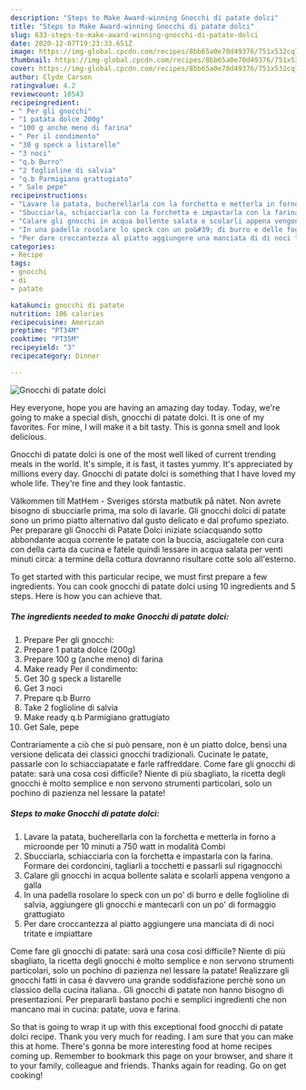 ```yaml
---
description: "Steps to Make Award-winning Gnocchi di patate dolci"
title: "Steps to Make Award-winning Gnocchi di patate dolci"
slug: 633-steps-to-make-award-winning-gnocchi-di-patate-dolci
date: 2020-12-07T19:23:33.651Z
image: https://img-global.cpcdn.com/recipes/8bb65a0e70d49376/751x532cq70/gnocchi-di-patate-dolci-recipe-main-photo.jpg
thumbnail: https://img-global.cpcdn.com/recipes/8bb65a0e70d49376/751x532cq70/gnocchi-di-patate-dolci-recipe-main-photo.jpg
cover: https://img-global.cpcdn.com/recipes/8bb65a0e70d49376/751x532cq70/gnocchi-di-patate-dolci-recipe-main-photo.jpg
author: Clyde Carson
ratingvalue: 4.2
reviewcount: 10543
recipeingredient:
- " Per gli gnocchi"
- "1 patata dolce 200g"
- "100 g anche meno di farina"
- " Per il condimento"
- "30 g speck a listarelle"
- "3 noci"
- "q.b Burro"
- "2 foglioline di salvia"
- "q.b Parmigiano grattugiato"
- " Sale pepe"
recipeinstructions:
- "Lavare la patata, bucherellarla con la forchetta e metterla in forno a microonde per 10 minuti a 750 watt in modalità Combi"
- "Sbucciarla, schiacciarla con la forchetta e impastarla con la farina. Formare dei cordoncini, tagliarli a tocchetti e passarli sul rigagnocchi"
- "Calare gli gnocchi in acqua bollente salata e scolarli appena vengono a galla"
- "In una padella rosolare lo speck con un po&#39; di burro e delle foglioline di salvia, aggiungere gli gnocchi e mantecarli con un po&#39; di formaggio grattugiato"
- "Per dare croccantezza al piatto aggiungere una manciata di di noci tritate e impiattare"
categories:
- Recipe
tags:
- gnocchi
- di
- patate

katakunci: gnocchi di patate 
nutrition: 106 calories
recipecuisine: American
preptime: "PT34M"
cooktime: "PT35M"
recipeyield: "3"
recipecategory: Dinner

---
```



![Gnocchi di patate dolci](https://img-global.cpcdn.com/recipes/8bb65a0e70d49376/751x532cq70/gnocchi-di-patate-dolci-recipe-main-photo.jpg)

Hey everyone, hope you are having an amazing day today. Today, we're going to make a special dish, gnocchi di patate dolci. It is one of my favorites. For mine, I will make it a bit tasty. This is gonna smell and look delicious.

Gnocchi di patate dolci is one of the most well liked of current trending meals in the world. It's simple, it is fast, it tastes yummy. It's appreciated by millions every day. Gnocchi di patate dolci is something that I have loved my whole life. They're fine and they look fantastic.

Välkommen till MatHem - Sveriges största matbutik på nätet. Non avrete bisogno di sbucciarle prima, ma solo di lavarle. Gli gnocchi dolci di patate sono un primo piatto alternativo dal gusto delicato e dal profumo speziato. Per preparare gli Gnocchi di Patate Dolci iniziate sciacquando sotto abbondante acqua corrente le patate con la buccia, asciugatele con cura con della carta da cucina e fatele quindi lessare in acqua salata per venti minuti circa: a termine della cottura dovranno risultare cotte solo all&#39;esterno.


To get started with this particular recipe, we must first prepare a few ingredients. You can cook gnocchi di patate dolci using 10 ingredients and 5 steps. Here is how you can achieve that.

<!--inarticleads1-->

##### The ingredients needed to make Gnocchi di patate dolci:

1. Prepare  Per gli gnocchi:
1. Prepare 1 patata dolce (200g)
1. Prepare 100 g (anche meno) di farina
1. Make ready  Per il condimento:
1. Get 30 g speck a listarelle
1. Get 3 noci
1. Prepare q.b Burro
1. Take 2 foglioline di salvia
1. Make ready q.b Parmigiano grattugiato
1. Get  Sale, pepe


Contrariamente a ciò che si può pensare, non è un piatto dolce, bensì una versione delicata dei classici gnocchi tradizionali. Cucinate le patate, passarle con lo schiacciapatate e farle raffreddare. Come fare gli gnocchi di patate: sarà una cosa così difficile? Niente di più sbagliato, la ricetta degli gnocchi è molto semplice e non servono strumenti particolari, solo un pochino di pazienza nel lessare la patate! 

<!--inarticleads2-->

##### Steps to make Gnocchi di patate dolci:

1. Lavare la patata, bucherellarla con la forchetta e metterla in forno a microonde per 10 minuti a 750 watt in modalità Combi
1. Sbucciarla, schiacciarla con la forchetta e impastarla con la farina. Formare dei cordoncini, tagliarli a tocchetti e passarli sul rigagnocchi
1. Calare gli gnocchi in acqua bollente salata e scolarli appena vengono a galla
1. In una padella rosolare lo speck con un po&#39; di burro e delle foglioline di salvia, aggiungere gli gnocchi e mantecarli con un po&#39; di formaggio grattugiato
1. Per dare croccantezza al piatto aggiungere una manciata di di noci tritate e impiattare


Come fare gli gnocchi di patate: sarà una cosa così difficile? Niente di più sbagliato, la ricetta degli gnocchi è molto semplice e non servono strumenti particolari, solo un pochino di pazienza nel lessare la patate! Realizzare gli gnocchi fatti in casa è davvero una grande soddisfazione perchè sono un classico della cucina italiana.. Gli gnocchi di patate non hanno bisogno di presentazioni. Per prepararli bastano pochi e semplici ingredienti che non mancano mai in cucina: patate, uova e farina. 

So that is going to wrap it up with this exceptional food gnocchi di patate dolci recipe. Thank you very much for reading. I am sure that you can make this at home. There's gonna be more interesting food at home recipes coming up. Remember to bookmark this page on your browser, and share it to your family, colleague and friends. Thanks again for reading. Go on get cooking!
